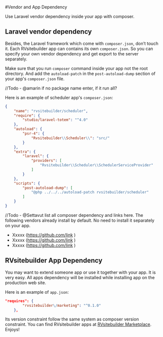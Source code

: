 #Vendor and App Dependency

Use Laravel vendor dependency inside your app with composer. 
 
## Laravel vendor dependency 

Besides, the Laravel framework which come with `composer.json`, don’t touch it. Each RVsitebuilder app can contains its own `composer.json`. So you can specify your own vendor dependency and get export to the server separately.  

Make sure that you run `composer` command inside your app not the root directory. And add the `autoload-patch` in the `post-autoload-dump` section of your app's `composer.json` file. 

//Todo - @amarin if no package name enter, if it run all?

Here is an example of scheduler app's `composer.json`:
```json
{
    "name": "rvsitebuilder/scheduler",
    "require": {
        "studio/laravel-totem": "^4.0"
    },
    "autoload": {
        "psr-4": {
            "Rvsitebuilder\\Scheduler\\": "src/"
        }
    },
    "extra": {
        "laravel": {
            "providers": [
                "Rvsitebuilder\\Scheduler\\SchedulerServiceProvider"
            ] 
        }
    },
    "scripts": {
        "post-autoload-dump": [
            "@php ../../../autoload-patch rvsitebuilder/scheduler"            
        ]
    }
}
```

//Todo - @Settavut list all composer dependency and links here.
The following vendors already install by default. No need to install it separately on your app. 

- Xxxxx (https://github.com/link ) 
- Xxxxx (https://github.com/link ) 
- Xxxxx (https://github.com/link ) 

## RVsitebuilder App Dependency

You may want to extend someone app or use it together with your app. It is very easy. All apps dependency will be installed while installing app on the production web site. 

Here is an example of `app.json`:

```json
"requires": {
        "rvsitebuilder\/marketing": "^0.1.0"
    },
```

Its version constraint follow the same system as composer version constraint. You can find RVsitebuilder apps at [RVsitebuilder Marketplace](https://apps.rvsitebuilder.com). Enjoys! 